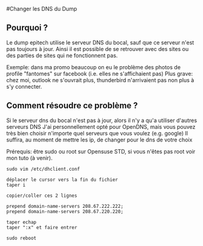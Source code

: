 #Changer les DNS du Dump

## Pourquoi ?

Le dump epitech utilise le serveur DNS du bocal, sauf que ce serveur n'est pas toujours à jour.
Ainsi il est possible de se retrouver avec des sites ou des parties de sites qui ne fonctionnent pas.

Exemple: dans ma promo beaucoup on eu le problème des photos de profile "fantomes" sur facebook (i.e. elles ne s'affichaient pas)
Plus grave: chez moi, outlook ne s'ouvrait plus, thunderbird n'arrivaient pas non plus à s'y connecter.

## Comment résoudre ce problème ?

Si le serveur dns du bocal n'est pas à jour, alors il n'y a qu'a utiliser d'autres serveurs DNS
J'ai personnellement opté pour OpenDNS, mais vous pouvez très bien choisir n'importe quel serveurs que vous voulez (e.g. google)
Il suffira, au moment de mettre les ip, de changer pour le dns de votre choix

Prérequis: être sudo ou root sur Opensuse STD, si vous n'êtes pas root voir mon tuto (à venir).

```shell
sudo vim /etc/dhclient.conf
```

```vim
déplacer le cursor vers la fin du fichier
taper i

copier/coller ces 2 lignes

prepend domain-name-servers 208.67.222.222;
prepend domain-name-servers 208.67.220.220;

taper echap
taper ":x" et faire entrer
```

```shell
sudo reboot
```

